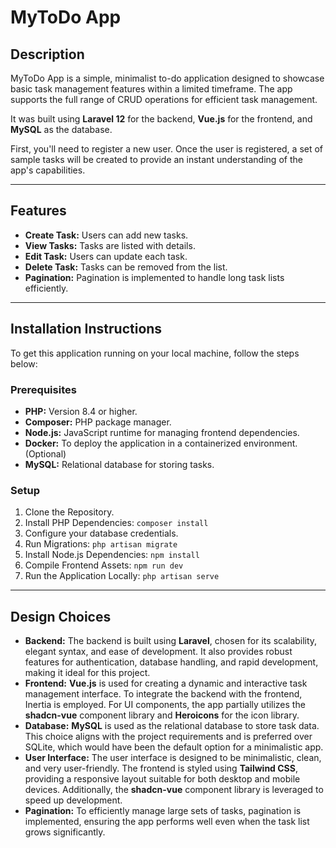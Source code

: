 # MyToDo App

## Description

MyToDo App is a simple, minimalist to-do application designed to showcase basic task management features within a limited timeframe. The app supports the full range of CRUD operations for efficient task management.

It was built using **Laravel 12** for the backend, **Vue.js** for the frontend, and **MySQL** as the database.

First, you'll need to register a new user. Once the user is registered, a set of sample tasks will be created to provide an instant understanding of the app's capabilities.

---

## Features

- **Create Task:** Users can add new tasks.
- **View Tasks:** Tasks are listed with details.
- **Edit Task:** Users can update each task.
- **Delete Task:** Tasks can be removed from the list.
- **Pagination:** Pagination is implemented to handle long task lists efficiently.

---

## Installation Instructions

To get this application running on your local machine, follow the steps below:

### Prerequisites

- **PHP:** Version 8.4 or higher.
- **Composer:** PHP package manager.
- **Node.js:** JavaScript runtime for managing frontend dependencies.
- **Docker:** To deploy the application in a containerized environment. (Optional)
- **MySQL:** Relational database for storing tasks.

### Setup

1. Clone the Repository.
2. Install PHP Dependencies: `composer install`
3. Configure your database credentials.
4. Run Migrations: `php artisan migrate`
5. Install Node.js Dependencies: `npm install`
6. Compile Frontend Assets: `npm run dev`
7. Run the Application Locally: `php artisan serve`

---

## Design Choices

- **Backend:** The backend is built using **Laravel**, chosen for its scalability, elegant syntax, and ease of development. It also provides robust features for authentication, database handling, and rapid development, making it ideal for this project.
- **Frontend:** **Vue.js** is used for creating a dynamic and interactive task management interface. To integrate the backend with the frontend, Inertia is employed. For UI components, the app partially utilizes the **shadcn-vue** component library and **Heroicons** for the icon library.
- **Database:** **MySQL** is used as the relational database to store task data. This choice aligns with the project requirements and is preferred over SQLite, which would have been the default option for a minimalistic app.
- **User Interface:** The user interface is designed to be minimalistic, clean, and very user-friendly. The frontend is styled using **Tailwind CSS**, providing a responsive layout suitable for both desktop and mobile devices. Additionally, the **shadcn-vue** component library is leveraged to speed up development.
- **Pagination:** To efficiently manage large sets of tasks, pagination is implemented, ensuring the app performs well even when the task list grows significantly.
